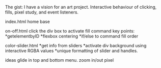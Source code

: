 The gist:
I have a vision for an art project. 
Interactive behaviour of clicking, fills, pixel study, and event listeners.


index.html
home base

on-off.html 
click the div box to activate fill command
key points:
*getelementbyID
*flexbox centering
*if/else to command fill order

color-slider.html
*get info from sliders
*activate div background using interactive RGBA values
*unique formatting of slider and handles. 


ideas
glide in top and bottom menu. 
zoom in/out pixel
